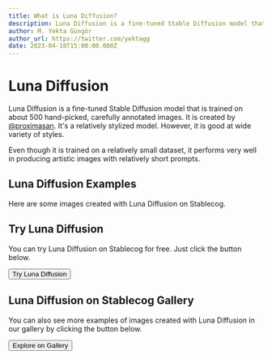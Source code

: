 ```yaml
---
title: What is Luna Diffusion?
description: Luna Diffusion is a fine-tuned Stable Diffusion model that is trained on about 500 hand-picked, carefully annotated images.
author: M. Yekta Güngör
author_url: https://twitter.com/yektagg
date: 2023-04-18T15:00:00.000Z
---
```


<script>
  import Button from '$components/buttons/Button.svelte'
  import DocImage from '$components/docs/DocImage.svelte'
</script>

# Luna Diffusion

Luna Diffusion is a fine-tuned Stable Diffusion model that is trained on about 500 hand-picked, carefully annotated images. It is created by [@proximasan](https://twitter.com/proximasan). It's a relatively stylized model. However, it is good at wide variety of styles.

Even though it is trained on a relatively small dataset, it performs very well in producing artistic images with relatively short prompts.

## Luna Diffusion Examples

Here are some images created with Luna Diffusion on Stablecog.

<DocImage src="https://ba.stablecog.com/guide/models/luna-diffusion.jpg" alt="Luna Diffusion Examples" width="2560" height="5280"/>

## Try Luna Diffusion

You can try Luna Diffusion on Stablecog for free. Just click the button below.

<Button class="mt-4" href="https://stablecog.com/generate/?mi=b6c1372f-31a7-457c-907c-d292a6ffef97&adv=true" target="_blank">
Try Luna Diffusion
</Button>

## Luna Diffusion on Stablecog Gallery

You can also see more examples of images created with Luna Diffusion in our gallery by clicking the button below.

<Button class="mt-4" href="https://stablecog.com/gallery?mi=b6c1372f-31a7-457c-907c-d292a6ffef97" target="_blank">
  Explore on Gallery
</Button>
